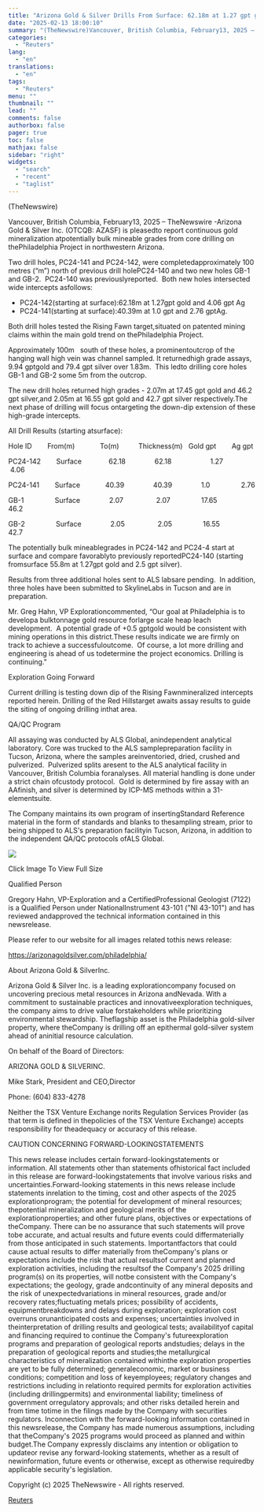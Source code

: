 ```yaml
---
title: "Arizona Gold & Silver Drills From Surface: 62.18m at 1.27 gpt gold and From Surface: 40.39m at 1.0 gpt gold"
date: "2025-02-13 18:00:10"
summary: "(TheNewswire)Vancouver, British Columbia, February13, 2025 – TheNewswire -Arizona Gold &amp; Silver Inc. (OTCQB: AZASF) is pleasedto report continuous gold mineralization atpotentially bulk mineable grades from core drilling on thePhiladelphia Project in northwestern Arizona.Two drill holes, PC24-141 and PC24-142, were completedapproximately 100 metres (“m”) north of previous drill holePC24-140 and two..."
categories:
  - "Reuters"
lang:
  - "en"
translations:
  - "en"
tags:
  - "Reuters"
menu: ""
thumbnail: ""
lead: ""
comments: false
authorbox: false
pager: true
toc: false
mathjax: false
sidebar: "right"
widgets:
  - "search"
  - "recent"
  - "taglist"
---
```


(TheNewswire)




Vancouver, British Columbia, February13, 2025 – TheNewswire -Arizona Gold & Silver Inc. (OTCQB: AZASF) is pleasedto report continuous gold mineralization atpotentially bulk mineable grades from core drilling on thePhiladelphia Project in northwestern Arizona.

Two drill holes, PC24-141 and PC24-142, were completedapproximately 100 metres (“m”) north of previous drill holePC24-140 and two new holes GB-1 and GB-2.  PC24-140 was previouslyreported.  Both new holes intersected wide intercepts asfollows:

* PC24-142(starting at surface):62.18m at 1.27gpt gold and 4.06 gpt Ag
* PC24-141(starting at surface):40.39m at 1.0 gpt and 2.76 gptAg.

Both drill holes tested the Rising Fawn target,situated on patented mining claims within the main gold trend on thePhiladelphia Project.

Approximately 100m   south of these holes, a prominentoutcrop of the hanging wall high vein was channel sampled. It returnedhigh grade assays, 9.94 gptgold and 79.4 gpt silver over 1.83m.  This ledto drilling core holes GB-1 and GB-2 some 5m from the outcrop.

The new drill holes returned high grades - 2.07m at 17.45 gpt gold and 46.2 gpt silver,and 2.05m at 16.55 gpt gold and 42.7 gpt silver respectively.The next phase of drilling will focus ontargeting the down-dip extension of these high-grade intercepts.

All Drill Results (starting atsurface):

Hole ID        From(m)             To(m)          Thickness(m)   Gold gpt        Ag gpt

PC24-142        Surface              62.18               62.18                    1.27             4.06

PC24-141        Surface             40.39               40.39               1.0                2.76

GB-1                Surface               2.07                 2.07                17.65                46.2

GB-2                Surface               2.05                 2.05                16.55                42.7

The potentially bulk mineablegrades in PC24-142 and PC24-4 start at surface and compare favorablyto previously reportedPC24-140 (starting fromsurface 55.8m at 1.27gpt gold and 2.5 gpt silver).

Results from three additional holes sent to ALS labsare pending.  In addition, three holes have been submitted to SkylineLabs in Tucson and are in preparation.

Mr. Greg Hahn, VP Explorationcommented, “Our goal at Philadelphia is to developa bulktonnage gold resource forlarge scale heap leach development.  A potential grade of +0.5 gptgold would be consistent with mining operations in this district.These results indicate we are firmly on track to achieve a successfuloutcome.  Of course, a lot more drilling and engineering is ahead of us todetermine the project economics. Drilling is continuing."

Exploration Going Forward

Current drilling is testing down dip of the Rising Fawnmineralized intercepts reported herein. Drilling of the Red Hillstarget awaits assay results to guide the siting of ongoing drilling inthat area.

QA/QC Program

All assaying was conducted by ALS Global, anindependent analytical laboratory. Core was trucked to the ALS samplepreparation facility in Tucson, Arizona, where the samples areinventoried, dried, crushed and pulverized.  Pulverized splits aresent to the ALS analytical facility in Vancouver, British Columbia foranalyses. All material handling is done under a strict chain ofcustody protocol.  Gold is determined by fire assay with an AAfinish, and silver is determined by ICP-MS methods within a 31-elementsuite.

The Company maintains its own program of insertingStandard Reference material in the form of standards and blanks to thesampling stream, prior to being shipped to ALS's preparation facilityin Tucson, Arizona, in addition to the independent QA/QC protocols ofALS Global.

![](https://s3.tradingview.com/news/image/tag:reuters.com,2025-02-13:newsml_Tnw2KdrZf-52406e924efaa226c07ed72ea049b005-resized.jpeg)

Click Image To View Full Size

Qualified Person

Gregory Hahn, VP-Exploration and a CertifiedProfessional Geologist (7122) is a Qualified Person under NationalInstrument 43-101 ("NI 43-101") and has reviewed andapproved the technical information contained in this newsrelease.

Please refer to our website for all images related tothis news release:

https://arizonagoldsilver.com/philadelphia/

About Arizona Gold & SilverInc.

Arizona Gold & Silver Inc. is a leading explorationcompany focused on uncovering precious metal resources in Arizona andNevada. With a commitment to sustainable practices and innovativeexploration techniques, the company aims to drive value forstakeholders while prioritizing environmental stewardship. Theflagship asset is the Philadelphia gold-silver property, where theCompany is drilling off an epithermal gold-silver system ahead of aninitial resource calculation.

On behalf of the Board of Directors:

ARIZONA GOLD & SILVERINC.

Mike Stark, President and CEO,Director

Phone: (604) 833-4278

Neither the TSX Venture Exchange norits Regulation Services Provider (as that term is defined in thepolicies of the TSX Venture Exchange) accepts responsibility for theadequacy or accuracy of this release.

CAUTION CONCERNING FORWARD-LOOKINGSTATEMENTS

This news release includes certain forward-lookingstatements or information. All statements other than statements ofhistorical fact included in this release are forward-lookingstatements that involve various risks and uncertainties.Forward-looking statements in this news release include statements inrelation to the timing, cost and other aspects of the 2025 explorationprogram; the potential for development of mineral resources; thepotential mineralization and geological merits of the explorationproperties; and other future plans, objectives or expectations of theCompany. There can be no assurance that such statements will prove tobe accurate, and actual results and future events could differmaterially from those anticipated in such statements. Importantfactors that could cause actual results to differ materially from theCompany's plans or expectations include the risk that actual resultsof current and planned exploration activities, including the resultsof the Company's 2025 drilling program(s) on its properties, will notbe consistent with the Company's expectations; the geology, grade andcontinuity of any mineral deposits and the risk of unexpectedvariations in mineral resources, grade and/or recovery rates;fluctuating metals prices; possibility of accidents, equipmentbreakdowns and delays during exploration; exploration cost overruns orunanticipated costs and expenses; uncertainties involved in theinterpretation of drilling results and geological tests; availabilityof capital and financing required to continue the Company's futureexploration programs and preparation of geological reports andstudies; delays in the preparation of geological reports and studies;the metallurgical characteristics of mineralization contained withinthe exploration properties are yet to be fully determined; generaleconomic, market or business conditions; competition and loss of keyemployees; regulatory changes and restrictions including in relationto required permits for exploration activities (including drillingpermits) and environmental liability; timeliness of government orregulatory approvals; and other risks detailed herein and from time totime in the filings made by the Company with securities regulators. Inconnection with the forward-looking information contained in this newsrelease, the Company has made numerous assumptions, including that theCompany's 2025 programs would proceed as planned and within budget.The Company expressly disclaims any intention or obligation to updateor revise any forward-looking statements, whether as a result of newinformation, future events or otherwise, except as otherwise requiredby applicable security's legislation.

Copyright (c) 2025 TheNewswire - All rights reserved.

[Reuters](https://www.tradingview.com/news/reuters.com,2025-02-13:newsml_Tnw2KdrZf:0-arizona-gold-silver-drills-from-surface-62-18m-at-1-27-gpt-gold-and-from-surface-40-39m-at-1-0-gpt-gold/)
